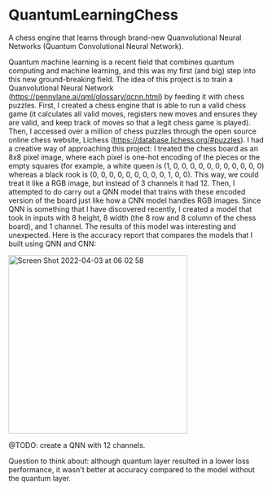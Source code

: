 # QuantumLearningChess
A chess engine that learns through brand-new Quanvolutional Neural Networks (Quantum Convolutional Neural Network).

Quantum machine learning is a recent field that combines quantum computing and machine learning, and this was my first (and big) step into this new ground-breaking field. The idea of this project is to train a Quanvolutional Neural Network (https://pennylane.ai/qml/glossary/qcnn.html) by feeding it with chess puzzles. First, I created a chess engine that is able to run a valid chess game (it calculates all valid moves, registers new moves and ensures they are valid, and keep track of moves so that a legit chess game is played). Then, I accessed over a million of chess puzzles through the open source online chess website, Lichess (https://database.lichess.org/#puzzles). I had a creative way of approaching this project: I treated the chess board as an 8x8 pixel image, where each pixel is one-hot encoding of the pieces or the empty squares (for example, a white queen is (1, 0, 0, 0, 0, 0, 0, 0, 0, 0, 0, 0) whereas a black rook is (0, 0, 0, 0, 0, 0, 0, 0, 0, 1, 0, 0). This way, we could treat it like a RGB image, but instead of 3 channels it had 12. Then, I attempted to do carry out a QNN model that trains with these encoded version of the board just like how a CNN model handles RGB images. Since QNN is something that I have discovered recently, I created a model that took in inputs with 8 height, 8 width (the 8 row and 8 column of the chess board), and 1 channel. The results of this model was interesting and unexpected. Here is  the accuracy report that compares the models that I built using QNN and CNN:

<img width="351" alt="Screen Shot 2022-04-03 at 06 02 58" src="https://user-images.githubusercontent.com/96665962/161430239-7d3f21fb-237f-48fe-a601-bcc23afeac3d.png">

@TODO: create a QNN with 12 channels.

Question to think about: although quantum layer resulted in a lower loss performance, it wasn't better at accuracy compared to the model without the quantum layer.
